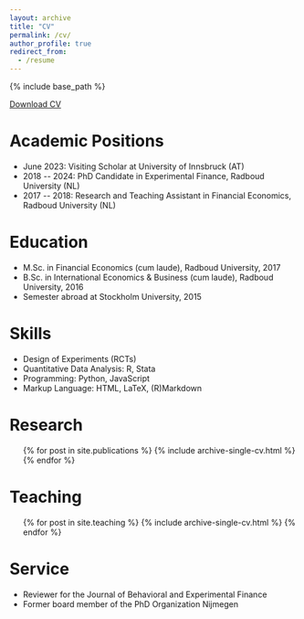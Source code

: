 ```yaml
---
layout: archive
title: "CV"
permalink: /cv/
author_profile: true
redirect_from:
  - /resume
---
```


{% include base_path %}

[Download CV](https://drive.google.com/drive/folders/1LjCMnsxr59WbYa2OeGQfwg0kMwtDYRsL)

Academic Positions
======
* June 2023: Visiting Scholar at University of Innsbruck (AT)
* 2018 -- 2024: PhD Candidate in Experimental Finance, Radboud University (NL)
* 2017 -- 2018: Research and Teaching Assistant in Financial Economics, Radboud University (NL)

Education
======
* M.Sc. in Financial Economics (cum laude), Radboud University, 2017
* B.Sc. in International Economics & Business (cum laude), Radboud University, 2016
* Semester abroad at Stockholm University, 2015

Skills
======
* Design of Experiments (RCTs)
* Quantitative Data Analysis: R, Stata
* Programming: Python, JavaScript
* Markup Language: HTML, LaTeX, (R)Markdown

Research
======
  <ul>{% for post in site.publications %}
    {% include archive-single-cv.html %}
  {% endfor %}</ul>
  
  
Teaching
======
  <ul>{% for post in site.teaching %}
    {% include archive-single-cv.html %}
  {% endfor %}</ul>
  
Service
======
<!--- * Social Media Manager at the Society for Experimental Finance --->
* Reviewer for the Journal of Behavioral and Experimental Finance
* Former board member of the PhD Organization Nijmegen
